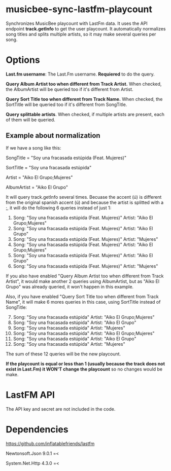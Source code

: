 # musicbee-sync-lastfm-playcount
Synchronizes MusicBee playcount with LastFm data.
It uses the API endpoint **track.getInfo** to get the user playcount.
It automatically normalizes song titles and splits multiple artists, so it may make several queries per song.


# Options

**Last.fm username**: The Last.Fm username. **Requiered** to do the query.

**Query Album Artist too when different from Track Artist.** When checked, the AlbumArtist will be queried too if it's different from Artist.

**Query Sort Title too when different from Track Name.** When checked, the SortTitle will be queried too if it's different from SongTitle.

**Query splittable artists**. When checked, if multiple artists are present, each of them will be queried.


## Example about normalization

If we have a song like this:

SongTitle = "Soy una fracasada estúpida (Feat. Mujeres)"

SortTitle = "Soy una fracasada estúpida"

Artist = "Aiko El Grupo;Mujeres"

AlbumArtist = "Aiko El Grupo"

It will query track.getInfo several times. Becuase the accent (ú) is different from the original spanish accent (ú) and because the artist is splitted with a ;, it will do the following 6 queries instead of just 1:

1. Song: "Soy una fracasada estúpida (Feat. Mujeres)" Artist: "Aiko El Grupo;Mujeres"
2. Song: "Soy una fracasada estúpida (Feat. Mujeres)" Artist: "Aiko El Grupo"
3. Song: "Soy una fracasada estúpida (Feat. Mujeres)" Artist: "Mujeres"
4. Song: "Soy una fracasada estúpida (Feat. Mujeres)" Artist: "Aiko El Grupo;Mujeres"
5. Song: "Soy una fracasada estúpida (Feat. Mujeres)" Artist: "Aiko El Grupo"
6. Song: "Soy una fracasada estúpida (Feat. Mujeres)" Artist: "Mujeres"

If you also have enabled "Query Album Artist too when different from Track Artist", it would make another 2 queries using AlbumArtist, but as "Aiko El Grupo" was already queried, it won't happen in this example.

Also, if you have enabled "Query Sort Title too when different from Track Name", it will make 6 mores queries in this case, using SortTitle instead of SongTitle:

7. Song: "Soy una fracasada estúpida" Artist: "Aiko El Grupo;Mujeres"
8. Song: "Soy una fracasada estúpida" Artist: "Aiko El Grupo"
9. Song: "Soy una fracasada estúpida" Artist: "Mujeres"
10. Song: "Soy una fracasada estúpida" Artist: "Aiko El Grupo;Mujeres"
11. Song: "Soy una fracasada estúpida" Artist: "Aiko El Grupo"
12. Song: "Soy una fracasada estúpida" Artist: "Mujeres"

The sum of these 12 queries will be the new playcount.

**If the playcount is equal or less than 1 (usually because the track does not exist in Last.Fm) it WON'T change the playcount** so no changes would be make.


# LastFM API
The API key and secret are not included in the code.


# Dependencies

https://github.com/inflatablefriends/lastfm

Newtonsoft.Json 9.0.1 =<

System.Net.Http 4.3.0 =<
